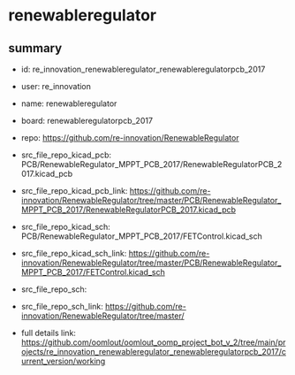 # renewableregulator
 
## summary 
* id: re_innovation_renewableregulator_renewableregulatorpcb_2017
* user: re_innovation
* name: renewableregulator
* board: renewableregulatorpcb_2017
* repo: https://github.com/re-innovation/RenewableRegulator
* src_file_repo_kicad_pcb: PCB/RenewableRegulator_MPPT_PCB_2017/RenewableRegulatorPCB_2017.kicad_pcb
* src_file_repo_kicad_pcb_link: https://github.com/re-innovation/RenewableRegulator/tree/master/PCB/RenewableRegulator_MPPT_PCB_2017/RenewableRegulatorPCB_2017.kicad_pcb
* src_file_repo_kicad_sch: PCB/RenewableRegulator_MPPT_PCB_2017/FETControl.kicad_sch
* src_file_repo_kicad_sch_link: https://github.com/re-innovation/RenewableRegulator/tree/master/PCB/RenewableRegulator_MPPT_PCB_2017/FETControl.kicad_sch

* src_file_repo_sch: 
* src_file_repo_sch_link: https://github.com/re-innovation/RenewableRegulator/tree/master/
* full details link: https://github.com/oomlout/oomlout_oomp_project_bot_v_2/tree/main/projects/re_innovation_renewableregulator_renewableregulatorpcb_2017/current_version/working  







